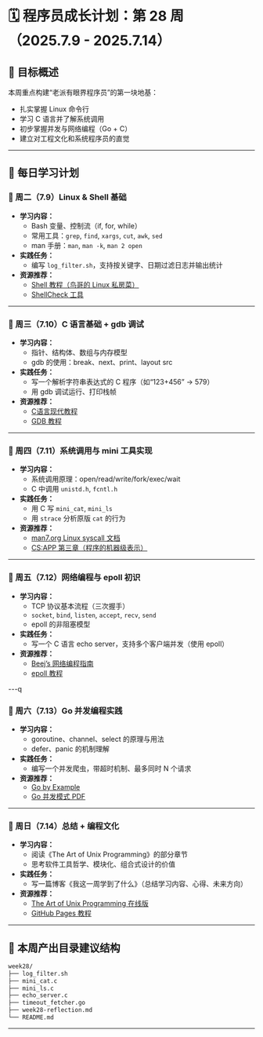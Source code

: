 # 🗓️ 程序员成长计划：第 28 周（2025.7.9 - 2025.7.14）

## 🎯 目标概述

本周重点构建“老派有眼界程序员”的第一块地基：

- 扎实掌握 Linux 命令行
- 学习 C 语言并了解系统调用
- 初步掌握并发与网络编程（Go + C）
- 建立对工程文化和系统程序员的直觉

---

## 🧱 每日学习计划

### 📅 周二（7.9）Linux & Shell 基础

- **学习内容：**
  - Bash 变量、控制流（if, for, while）
  - 常用工具：`grep`, `find`, `xargs`, `cut`, `awk`, `sed`
  - man 手册：`man`, `man -k`, `man 2 open`
- **实践任务：**
  - 编写 `log_filter.sh`，支持按关键字、日期过滤日志并输出统计
- **资源推荐：**
  - [Shell 教程（鸟哥的 Linux 私房菜）](https://linux.vbird.org/linux_basic/)
  - [ShellCheck 工具](https://www.shellcheck.net/)

---

### 📅 周三（7.10）C 语言基础 + gdb 调试

- **学习内容：**
  - 指针、结构体、数组与内存模型
  - gdb 的使用：break、next、print、layout src
- **实践任务：**
  - 写一个解析字符串表达式的 C 程序（如“123+456” -> 579）
  - 用 gdb 调试运行、打印栈帧
- **资源推荐：**
  - [C语言现代教程](https://www.learn-c.org/)
  - [GDB 教程](https://darkdust.net/files/GDB%20Cheat%20Sheet.pdf)

---

### 📅 周四（7.11）系统调用与 mini 工具实现

- **学习内容：**
  - 系统调用原理：open/read/write/fork/exec/wait
  - C 中调用 `unistd.h`, `fcntl.h`
- **实践任务：**
  - 用 C 写 `mini_cat`, `mini_ls`
  - 用 `strace` 分析原版 `cat` 的行为
- **资源推荐：**
  - [man7.org Linux syscall 文档](https://man7.org/linux/man-pages/index.html)
  - [CS](http://csapp.cs.cmu.edu/)[:APP](http://csapp.cs.cmu.edu/)[ 第三章（程序的机器级表示）](http://csapp.cs.cmu.edu/)

---

### 📅 周五（7.12）网络编程与 epoll 初识

- **学习内容：**
  - TCP 协议基本流程（三次握手）
  - `socket`, `bind`, `listen`, `accept`, `recv`, `send`
  - epoll 的非阻塞模型
- **实践任务：**
  - 写一个 C 语言 echo server，支持多个客户端并发（使用 epoll）
- **资源推荐：**
  - [Beej’s 网络编程指南](https://beej.us/guide/bgnet/)
  - [epoll 教程](https://man7.org/linux/man-pages/man7/epoll.7.html)

---q

### 📅 周六（7.13）Go 并发编程实践

- **学习内容：**
  - goroutine、channel、select 的原理与用法
  - defer、panic 的机制理解
- **实践任务：**
  - 编写一个并发爬虫，带超时机制、最多同时 N 个请求
- **资源推荐：**
  - [Go by Example](https://gobyexample.com/)
  - [Go 并发模式 PDF](https://go.dev/talks/2012/concurrency.slide)

---

### 📅 周日（7.14）总结 + 编程文化

- **学习内容：**
  - 阅读《The Art of Unix Programming》的部分章节
  - 思考软件工具哲学、模块化、组合式设计的价值
- **实践任务：**
  - 写一篇博客《我这一周学到了什么》（总结学习内容、心得、未来方向）
- **资源推荐：**
  - [The Art of Unix Programming 在线版](http://catb.org/esr/writings/taoup/html/)
  - [GitHub Pages 教程](https://pages.github.com/)

---

## 📁 本周产出目录建议结构

```bash
week28/
├── log_filter.sh
├── mini_cat.c
├── mini_ls.c
├── echo_server.c
├── timeout_fetcher.go
├── week28-reflection.md
└── README.md
```

---

